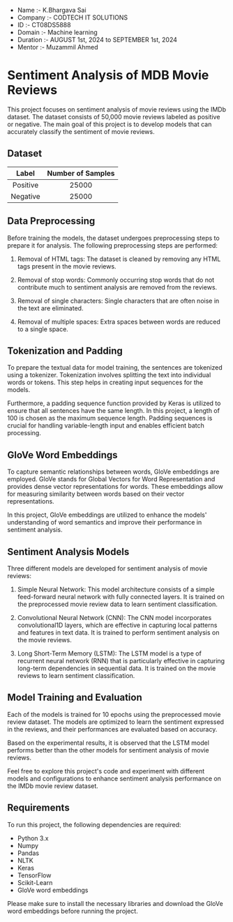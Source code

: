 * Name :- K.Bhargava Sai
* Company :- CODTECH IT SOLUTIONS
* ID :- CT08DS5888
* Domain :- Machine learning
* Duration :-  AUGUST 1st, 2024 to SEPTEMBER 1st, 2024
* Mentor :- Muzammil Ahmed

# Sentiment Analysis of MDB Movie Reviews

This project focuses on sentiment analysis of movie reviews using the IMDb dataset. The dataset consists of 50,000 movie reviews labeled as positive or negative. The main goal of this project is to develop models that can accurately classify the sentiment of movie reviews.

## Dataset

| Label | Number of Samples|
| :-----: | :---: | 
| Positive | 25000| 
| Negative | 25000| 


## Data Preprocessing

Before training the models, the dataset undergoes preprocessing steps to prepare it for analysis. The following preprocessing steps are performed:

1. Removal of HTML tags: The dataset is cleaned by removing any HTML tags present in the movie reviews.

2. Removal of stop words: Commonly occurring stop words that do not contribute much to sentiment analysis are removed from the reviews.

3. Removal of single characters: Single characters that are often noise in the text are eliminated.

4. Removal of multiple spaces: Extra spaces between words are reduced to a single space.

## Tokenization and Padding

To prepare the textual data for model training, the sentences are tokenized using a tokenizer. Tokenization involves splitting the text into individual words or tokens. This step helps in creating input sequences for the models.

Furthermore, a padding sequence function provided by Keras is utilized to ensure that all sentences have the same length. In this project, a length of 100 is chosen as the maximum sequence length. Padding sequences is crucial for handling variable-length input and enables efficient batch processing.

## GloVe Word Embeddings

To capture semantic relationships between words, GloVe embeddings are employed. GloVe stands for Global Vectors for Word Representation and provides dense vector representations for words. These embeddings allow for measuring similarity between words based on their vector representations.

In this project, GloVe embeddings are utilized to enhance the models' understanding of word semantics and improve their performance in sentiment analysis.

## Sentiment Analysis Models

Three different models are developed for sentiment analysis of movie reviews:

1. Simple Neural Network: This model architecture consists of a simple feed-forward neural network with fully connected layers. It is trained on the preprocessed movie review data to learn sentiment classification.

2. Convolutional Neural Network (CNN): The CNN model incorporates convolutional1D layers, which are effective in capturing local patterns and features in text data. It is trained to perform sentiment analysis on the movie reviews.

3. Long Short-Term Memory (LSTM): The LSTM model is a type of recurrent neural network (RNN) that is particularly effective in capturing long-term dependencies in sequential data. It is trained on the movie reviews to learn sentiment classification.

## Model Training and Evaluation

Each of the models is trained for 10 epochs using the preprocessed movie review dataset. The models are optimized to learn the sentiment expressed in the reviews, and their performances are evaluated based on accuracy.

Based on the experimental results, it is observed that the LSTM model performs better than the other models for sentiment analysis of movie reviews.

Feel free to explore this project's code and experiment with different models and configurations to enhance sentiment analysis performance on the IMDb movie review dataset.

## Requirements

To run this project, the following dependencies are required:

- Python 3.x
- Numpy
- Pandas
- NLTK
- Keras
- TensorFlow
- Scikit-Learn
- GloVe word embeddings

Please make sure to install the necessary libraries and download the GloVe word embeddings before running the project.
